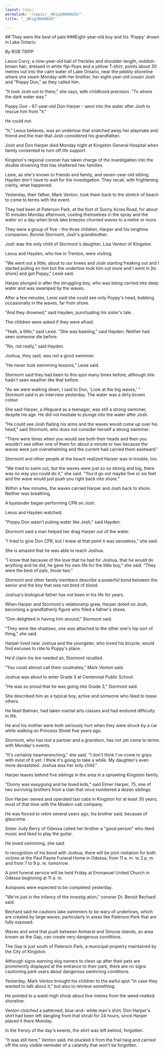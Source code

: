 ```yaml
---
layout: topic
permalink: "/topic/__Whig20080820/"
title: "__Whig20080820"

---
```


##'They were the best of pals'###Eight-year-old boy and his 'Poppy' drown in Lake Ontario

By ROB TRIPP


Lexus Curry, a nine-year-old ball of freckles and shoulder-length, reddish-brown hair, dressed in white flip-flops and a yellow T-shirt, points about 30 metres out into the calm water of Lake Ontario, near the pebbly shoreline where she swam Monday with her brother, her eight-year-old cousin Josh and "Poppy Don," as they called him.

"It took Josh out to there," she says, with childhood precision. "To where the dark water was."

Poppy Don - 67-year-old Don Harper - went into the water after Josh to rescue him from "it."

He could not.

"It," Lexus believes, was an undertow that snatched away her playmate and friend and the man that Josh considered his grandfather.

Josh and Don Harper died Monday night at Kingston General Hospital when family consented to turn off life support.

Kingston's regional coroner has taken charge of the investigation into the double drowning that has shattered two families.

Lexie, as she's known to friends and family, and seven-year-old sibling Hayden don't have to wait for the investigation. They recall, with frightening clarity, what happened.

Yesterday, their father, Mark Venton, took them back to the stretch of beach to come to terms with the event.

They had been at Paterson Park, at the foot of Sunny Acres Road, for about 10 minutes Monday afternoon, cooling themselves in the spray and the water on a day when brisk lake breezes churned waves to a metre or more.

They were a group of five - the three children, Harper and his longtime companion, Bonnie Stormont, Josh's grandmother.

Josh was the only child of Stormont's daughter, Lisa Venton of Kingston.

Lexus and Hayden, who live in Trenton, were visiting.

"We went out a little, about to our knees and Josh starting freaking out and I started pulling on him but the undertow took him out more and I went in [to shore] and got Poppy," Lexie said.

Harper plunged in after the struggling boy, who was being carried into deep water and was swamped by the waves.

After a few minutes, Lexie said she could see only Poppy's head, bobbing occasionally in the waves, far from shore.

"And they drowned," said Hayden, punctuating his sister's tale.

The children were asked if they were afraid.

"Yeah, a little," said Lexie. "She was bawling," said Hayden. Neither had seen someone die before.

"No, not really," said Hayden.

Joshua, they said, was not a good swimmer.

"He never took swimming lessons," Lexie said.

Stormont said they had been to this spot many times before, although she hadn't seen weather like that before.

"As we were walking down, I said to Don, 'Look at the big waves,' " Stormont said in an interview yesterday. The water was a dirty brown colour.

She said Harper, a lifeguard as a teenager, was still a strong swimmer, despite his age. He did not hesitate to plunge into the water after Josh.

"He could see Josh flailing his arms and the waves would come up over his head," said Stormont, who does not consider herself a strong swimmer.

"There were times when you would see both their heads and then you wouldn't see either one of them for about a minute or two because the waves were just overwhelming and the current had carried them eastward."

Stormont and other people at the beach realized Harper was in trouble, too.

"We tried to swim out, but the waves were just so so strong and big, there was no way you could do it," she said. "You'd go out maybe five or six feet and the wave would just push you right back into shore."

Within a few minutes, the waves carried Harper and Josh back to shore. Neither was breathing.

A bystander began performing CPR on Josh.

Lexus and Hayden watched.

"Poppy Don wasn't puking water like Josh," said Hayden.

Stormont said a man helped her drag Harper out of the water.

"I tried to give Don CPR, but I knew at that point it was senseless," she said.

She is amazed that he was able to reach Joshua.

"I know that because of the love that he had for Joshua, that he would do anything and he did, he gave his own life for the little boy," she said. "They were the best of pals, those two."

Stormont and other family members describe a powerful bond between the senior and the boy that was not bred of blood.

Joshua's biological father has not been in his life for years.

When Harper and Stormont's relationship grew, Harper doted on Josh, becoming a grandfatherly figure who filled a father's shoes.

"Don delighted in having him around," Stormont said.

"They were like shadows, one was attached to the other one's hip sort of thing," she said.

Harper lived near Joshua and the youngster, who loved his bicycle, would find excuses to ride to Poppy's place.

He'd claim his tire needed air, Stormont recalled.

"You could almost call them soulmates," Mark Venton said.

Joshua was about to enter Grade 3 at Centennial Public School.

"He was so proud that he was going into Grade 3," Stormont said.

She described him as a typical boy, active and someone who liked to tease others.

He liked Batman, had taken martial arts classes and had endured difficulty in life.

He and his mother were both seriously hurt when they were struck by a car while walking on Princess Street five years ago.

Stormont, who has lost a partner and a grandson, has not yet come to terms with Monday's events.

"It's certainly heartwrenching," she said. "I don't think I've come to grips with most of it yet. I think it's going to take a while. My daughter's even more devastated. Joshua was her only child."

Harper leaves behind five siblings in the area in a sprawling Kingston family.

"Donny was easygoing and he loved kids," said Elmer Harper, 75, one of two surviving brothers from a clan that once numbered a dozen siblings.

Don Harper owned and operated taxi cabs in Kingston for at least 30 years, most of that time with the Modern cab company.

He was forced to retire several years ago, his brother said, because of glaucoma.

Sister Judy Berry of Odessa called her brother a "good person" who liked music and liked to play the guitar.

He loved swimming, she said.

In recognition of his bond with Joshua, there will be joint visitation for both victims at the Paul Payne Funeral Home in Odessa, from 11 a. m. to 2 p. m. and from 7 to 9 p. m. tomorrow.

A joint funeral service will be held Friday at Emmanuel United Church in Odessa beginning at 11 a. m.

Autopsies were expected to be completed yesterday.

"We're just in the infancy of the investig ation," coroner Dr. Benoit Bechard said.

Bechard said he cautions lake swimmers to be wary of undertows, which are created by large waves, particularly in areas like Paterson Park that are fully exposed.

Waves and wind that push between Amherst and Simcoe islands, an area known as the Gap, can create very dangerous conditions.

The Gap is just south of Paterson Park, a municipal property maintained by the City of Kingston.

Although signs warning dog owners to clean up after their pets are prominently displayed at the entrance to their park, there are no signs cautioning park users about dangerous swimming conditions.

Yesterday, Mark Venton brought his children to the awful spot "in case they wanted to talk about it," but also to retrieve something.

He pointed to a waist-high shrub about five metres from the weed-matted shoreline.

Venton clutched a patterned, blue-and- white man's shirt. Don Harper's shirt had been left dangling from that shrub for 24 hours, since Harper placed it there Monday.

In the frenzy of the day's events, the shirt was left behind, forgotten.

"It was still here," Venton said. He plucked it from the frail twig and carried off the only visible reminder of a calamity that won't be forgotten.



